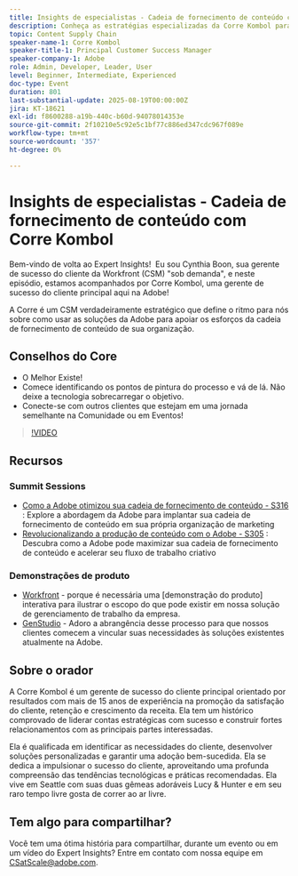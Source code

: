 ```yaml
---
title: Insights de especialistas - Cadeia de fornecimento de conteúdo com Corre Kombol
description: Conheça as estratégias especializadas da Corre Kombol para otimizar sua cadeia de fornecimento de conteúdo com as soluções da Adobe. Aumente a eficiência, a colaboração e os resultados.
topic: Content Supply Chain
speaker-name-1: Corre Kombol
speaker-title-1: Principal Customer Success Manager
speaker-company-1: Adobe
role: Admin, Developer, Leader, User
level: Beginner, Intermediate, Experienced
doc-type: Event
duration: 801
last-substantial-update: 2025-08-19T00:00:00Z
jira: KT-18621
exl-id: f8600288-a19b-440c-b60d-94078014353e
source-git-commit: 2f10210e5c92e5c1bf77c886ed347cdc967f089e
workflow-type: tm+mt
source-wordcount: '357'
ht-degree: 0%

---
```


# Insights de especialistas - Cadeia de fornecimento de conteúdo com Corre Kombol

Bem-vindo de volta ao Expert Insights!  Eu sou Cynthia Boon, sua gerente de sucesso do cliente da Workfront (CSM) &quot;sob demanda&quot;, e neste episódio, estamos acompanhados por Corre Kombol, uma gerente de sucesso do cliente principal aqui na Adobe!  

A Corre é um CSM verdadeiramente estratégico que define o ritmo para nós sobre como usar as soluções da Adobe para apoiar os esforços da cadeia de fornecimento de conteúdo de sua organização. 

## Conselhos do Core

* O Melhor Existe! 
* Comece identificando os pontos de pintura do processo e vá de lá. Não deixe a tecnologia sobrecarregar o objetivo.
* Conecte-se com outros clientes que estejam em uma jornada semelhante na Comunidade ou em Eventos! 

>[!VIDEO](https://video.tv.adobe.com/v/3469999/?learn=on&enablevpops&captions=por_br)

## Recursos

### Summit Sessions

* [Como a Adobe otimizou sua cadeia de fornecimento de conteúdo - S316](https://business.adobe.com/br/summit/2024/sessions/how-adobe-optimized-its-content-supply-chain-s316.html) : Explore a abordagem da Adobe para implantar sua cadeia de fornecimento de conteúdo em sua própria organização de marketing 
* [Revolucionalizando a produção de conteúdo com o Adobe - S305](https://business.adobe.com/br/summit/2024/sessions/revolutionizing-content-production-with-adobe-s305.html) : Descubra como a Adobe pode maximizar sua cadeia de fornecimento de conteúdo e acelerar seu fluxo de trabalho criativo 

### Demonstrações de produto

* [Workfront](https://business.adobe.com/br/product-demos/workfront/interactive-tour.html) - porque é necessária uma [demonstração do produto] interativa para ilustrar o escopo do que pode existir em nossa solução de gerenciamento de trabalho da empresa.  
* [GenStudio](https://business.adobe.com/resources/sdk/getting-started-with-adobe-genstudio.html) - Adoro a abrangência desse processo para que nossos clientes comecem a vincular suas necessidades às soluções existentes atualmente na Adobe.

## Sobre o orador 

A Corre Kombol é um gerente de sucesso do cliente principal orientado por resultados com mais de 15 anos de experiência na promoção da satisfação do cliente, retenção e crescimento da receita. Ela tem um histórico comprovado de liderar contas estratégicas com sucesso e construir fortes relacionamentos com as principais partes interessadas.

Ela é qualificada em identificar as necessidades do cliente, desenvolver soluções personalizadas e garantir uma adoção bem-sucedida. Ela se dedica a impulsionar o sucesso do cliente, aproveitando uma profunda compreensão das tendências tecnológicas e práticas recomendadas. Ela vive em Seattle com suas duas gêmeas adoráveis Lucy &amp; Hunter e em seu raro tempo livre gosta de correr ao ar livre. 

## Tem algo para compartilhar?

Você tem uma ótima história para compartilhar, durante um evento ou em um vídeo do Expert Insights? Entre em contato com nossa equipe em [CSatScale@adobe.com](mailto:CSatScale@adobe.com).
